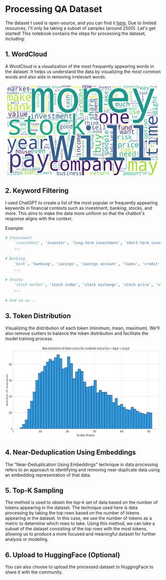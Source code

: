 # Processing QA Dataset

The dataset I used is open-source, and you can find it [here](https://huggingface.co/datasets/FinGPT/fingpt-fiqa_qa). Due to limited resources, I'll only be taking a subset of samples (around 2500). Let's get started! This notebook contains the steps for processing the dataset, including:

## 1. WordCloud
A WordCloud is a visualization of the most frequently appearing words in the dataset. It helps us understand the data by visualizing the most common words and also aids in removing irrelevant words.

<img src="image.png" alt="WordCloud" width="500" height="300">

## 2. Keyword Filtering
I used ChatGPT to create a list of the most popular or frequently appearing keywords in financial contexts such as investment, banking, stocks, and more. This aims to make the data more uniform so that the chatbot's response aligns with the context.

Example:
```python
# Investment
    'investment', 'investor', 'long-term investment', 'short-term investment'
    ...

# Banking
    'bank', 'banking', 'savings', 'savings account', 'loans', 'credit'
    ...

# Stocks
    'stock market', 'stock index', 'stock exchange', 'stock price', 'stock trading'
    ...

# And so on...
```

## 3. Token Distribution
Visualizing the distribution of each token (minimum, mean, maximum). We'll also remove outliers to balance the token distribution and facilitate the model training process.

<img src="image-1.png" alt="WordCloud" width="500" height="300">


## 4. Near-Deduplication Using Embeddings
The "Near-Deduplication Using Embeddings" technique in data processing refers to an approach to identifying and removing near-duplicate data using an embedding representation of that data.

## 5. Top-K Sampling
The method is used to obtain the top-k set of data based on the number of tokens appearing in the dataset. The technique used here is data processing by taking the top rows based on the number of tokens appearing in the dataset. In this case, we use the number of tokens as a metric to determine which rows to take. Using this method, we can take a subset of the dataset consisting of the top rows with the most tokens, allowing us to produce a more focused and meaningful dataset for further analysis or modeling.

## 6. Upload to HuggingFace (Optional)
You can also choose to upload the processed dataset to HuggingFace to share it with the community.